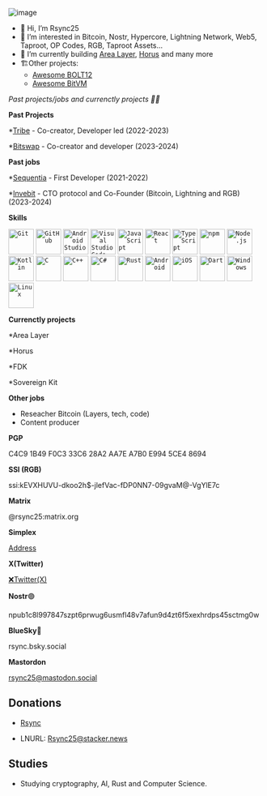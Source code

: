 ![image](https://github.com/Rsync25/Rsync25/assets/135646455/4b31960b-98cd-40c2-80eb-2503c7bd031e)


- 👋 Hi, I’m Rsync25
- 👀 I’m interested in Bitcoin, Nostr, Hypercore, Lightning Network, Web5, Taproot, OP Codes, RGB, Taproot Assets...
- 🌱 I’m currently building [Area Layer](https://arealayer.net), [Horus](https://github.com/Horus-Org) and many more
- 🏗️Other projects:
  * [Awesome BOLT12](https://github.com/Rsync25/awesome-bolt12)
  * [Awesome BitVM](https://github.com/Rsync25/awesome-bitvm)

*Past projects/jobs and currenctly projects 👨‍💻*

**Past Projects**

*[Tribe](https://tribebtc.com/) - Co-creator, Developer led  (2022-2023)

*[Bitswap](https://github.com/BitSwap-BiFi/) - Co-creator and developer (2023-2024)

**Past jobs**

*[Sequentia](https://sequentia.io) -  First Developer (2021-2022)

*[Invebit](https://www.invebit.com/) - CTO protocol and Co-Founder (Bitcoin, Lightning and RGB) (2023-2024)

**Skills**
<div>

<code><img width="50" src="https://user-images.githubusercontent.com/25181517/192108372-f71d70ac-7ae6-4c0d-8395-51d8870c2ef0.png" alt="Git" title="Git"/></code>
<code><img width="50" src="https://user-images.githubusercontent.com/25181517/192108374-8da61ba1-99ec-41d7-80b8-fb2f7c0a4948.png" alt="GitHub" title="GitHub"/></code>
<code><img width="50" src="https://user-images.githubusercontent.com/25181517/192108895-20dc3343-43e3-4a54-a90e-13a4abbc57b9.png" alt="Android Studio" title="Android Studio"/></code>
<code><img width="50" src="https://user-images.githubusercontent.com/25181517/192108891-d86b6220-e232-423a-bf5f-90903e6887c3.png" alt="Visual Studio Code" title="Visual Studio Code"/></code>
<code><img width="50" src="https://user-images.githubusercontent.com/25181517/117447155-6a868a00-af3d-11eb-9cfe-245df15c9f3f.png" alt="JavaScript" title="JavaScript"/></code>
<code><img width="50" src="https://user-images.githubusercontent.com/25181517/183897015-94a058a6-b86e-4e42-a37f-bf92061753e5.png" alt="React" title="React"/></code>
<code><img width="50" src="https://user-images.githubusercontent.com/25181517/183890598-19a0ac2d-e88a-4005-a8df-1ee36782fde1.png" alt="TypeScript" title="TypeScript"/></code>
<code><img width="50" src="https://user-images.githubusercontent.com/25181517/121401671-49102800-c959-11eb-9f6f-74d49a5e1774.png" alt="npm" title="npm"/></code>
<code><img width="50" src="https://user-images.githubusercontent.com/25181517/183568594-85e280a7-0d7e-4d1a-9028-c8c2209e073c.png" alt="Node.js" title="Node.js"/></code>
<code><img width="50" src="https://user-images.githubusercontent.com/25181517/185062810-7ee0c3d2-17f2-4a98-9d8a-a9576947692b.png" alt="Kotlin" title="Kotlin"/></code>
<code><img width="50" src="https://user-images.githubusercontent.com/25181517/192106070-46255bcf-65e6-4c6b-a296-bf8d0d8fb2a7.png" alt="C" title="C"/></code>
<code><img width="50" src="https://user-images.githubusercontent.com/25181517/192106073-90fffafe-3562-4ff9-a37e-c77a2da0ff58.png" alt="C++" title="C++"/></code>
<code><img width="50" src="https://user-images.githubusercontent.com/25181517/121405384-444d7300-c95d-11eb-959f-913020d3bf90.png" alt="C#" title="C#"/></code>
<code><img width="50" src="https://user-images.githubusercontent.com/25181517/192599922-3a8ceb1c-ff1d-40bc-b73c-99ea1182d8ad.png" alt="Rust" title="Rust"/></code>
<code><img width="50" src="https://user-images.githubusercontent.com/25181517/117269608-b7dcfb80-ae58-11eb-8e66-6cc8753553f0.png" alt="Android" title="Android"/></code>
<code><img width="50" src="https://user-images.githubusercontent.com/25181517/121406611-a8246b80-c95e-11eb-9b11-b771486377f6.png" alt="iOS" title="iOS"/></code>
<code><img width="50" src="https://user-images.githubusercontent.com/25181517/186150304-1568ffdf-4c62-4bdc-9cf1-8d8efcea7c5b.png" alt="Dart" title="Dart"/></code>
<code><img width="50" src="https://user-images.githubusercontent.com/25181517/186884150-05e9ff6d-340e-4802-9533-2c3f02363ee3.png" alt="Windows" title="Windows"/></code>
<code><img width="50" src="https://github.com/marwin1991/profile-technology-icons/assets/76662862/2481dc48-be6b-4ebb-9e8c-3b957efe69fa" alt="Linux" title="Linux"/></code>
</div>

**Currenctly projects**

*Area Layer

*Horus

*FDK

*Sovereign Kit

**Other jobs**

- Reseacher Bitcoin (Layers, tech, code)
- Content producer

**PGP**

C4C9 1B49 F0C3 33C6 28A2 AA7E A7B0 E994 5CE4 8694

**SSI (RGB)**

ssi:kEVXHUVU-dkoo2h$-jlefVac-fDP0NN7-09gvaM@-VgYlE7c

**Matrix**

@rsync25:matrix.org

**Simplex**

[Address](https://simplex.chat/contact#/?v=2&smp=smp%3A%2F%2FenEkec4hlR3UtKx2NMpOUK_K4ZuDxjWBO1d9Y4YXVaA%3D%40smp14.simplex.im%2FAQhYYeBgPIx3jL8arpJoOTYvNZhhGS_G%23%2F%3Fv%3D1-2%26dh%3DMCowBQYDK2VuAyEA74pIz1cwdd9yQsqj8_xhsISKUl3CHJS8RjmZSevhi2Q%253D%26srv%3Daspkyu2sopsnizbyfabtsicikr2s4r3ti35jogbcekhm3fsoeyjvgrid.onion)

**X(Twitter)**

[❌Twitter(X)](https://x.com/Rsync25)

**Nostr**🟣

 npub1c8l997847szpt6prwug6usmfl48v7afun9d4zt6f5xexhrdps45sctmg0w

**BlueSky**🔵

rsync.bsky.social

**Mastordon**

rsync25@mastodon.social

## Donations

- [Rsync](https://tourniquet.app/donate/Rsync)

- LNURL:  Rsync25@stacker.news

## Studies

- Studying cryptography, AI, Rust and Computer Science.

  <!---
Rsync25/Rsync25 is a ✨ special ✨ repository because its `README.md` (this file) appears on your GitHub profile.
You can click the Preview link to take a look at your changes.
--->
